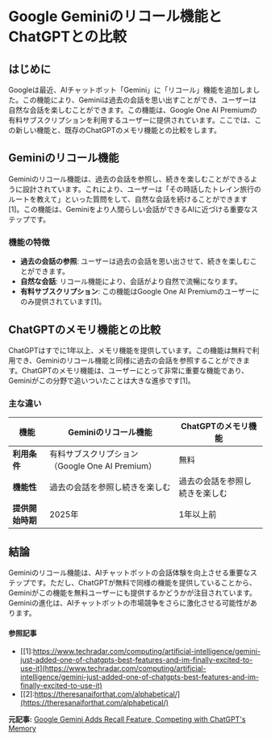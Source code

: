 # Google Geminiのリコール機能とChatGPTとの比較

## はじめに

Googleは最近、AIチャットボット「Gemini」に「リコール」機能を追加しました。この機能により、Geminiは過去の会話を思い出すことができ、ユーザーは自然な会話を楽しむことができます。この機能は、Google One AI Premiumの有料サブスクリプションを利用するユーザーに提供されています。ここでは、この新しい機能と、既存のChatGPTのメモリ機能との比較をします。

## Geminiのリコール機能

Geminiのリコール機能は、過去の会話を参照し、続きを楽しむことができるように設計されています。これにより、ユーザーは「その時話したトレイン旅行のルートを教えて」といった質問をして、自然な会話を続けることができます[1]。この機能は、Geminiをより人間らしい会話ができるAIに近づける重要なステップです。

### 機能の特徴

- **過去の会話の参照**: ユーザーは過去の会話を思い出させて、続きを楽しむことができます。
- **自然な会話**: リコール機能により、会話がより自然で流暢になります。
- **有料サブスクリプション**: この機能はGoogle One AI Premiumのユーザーにのみ提供されています[1]。

## ChatGPTのメモリ機能との比較

ChatGPTはすでに1年以上、メモリ機能を提供しています。この機能は無料で利用でき、Geminiのリコール機能と同様に過去の会話を参照することができます。ChatGPTのメモリ機能は、ユーザーにとって非常に重要な機能であり、Geminiがこの分野で追いついたことは大きな進歩です[1]。

### 主な違い

| 機能 | Geminiのリコール機能 | ChatGPTのメモリ機能 |
| --- | --- | --- |
| **利用条件** | 有料サブスクリプション（Google One AI Premium） | 無料 |
| **機能性** | 過去の会話を参照し続きを楽しむ | 過去の会話を参照し続きを楽しむ |
| **提供開始時期** | 2025年 | 1年以上前 |

## 結論

Geminiのリコール機能は、AIチャットボットの会話体験を向上させる重要なステップです。ただし、ChatGPTが無料で同様の機能を提供していることから、Geminiがこの機能を無料ユーザーにも提供するかどうかが注目されています。Geminiの進化は、AIチャットボットの市場競争をさらに激化させる可能性があります。

#### 参照記事
- [[1]:https://www.techradar.com/computing/artificial-intelligence/gemini-just-added-one-of-chatgpts-best-features-and-im-finally-excited-to-use-it](https://www.techradar.com/computing/artificial-intelligence/gemini-just-added-one-of-chatgpts-best-features-and-im-finally-excited-to-use-it)
- [[2]:https://theresanaiforthat.com/alphabetical/](https://theresanaiforthat.com/alphabetical/)


**元記事:** [Google Gemini Adds Recall Feature, Competing with ChatGPT's Memory](https://nomusica.com/google-gemini-adds-recall-feature-competing-with-chatgpts-memory/)
